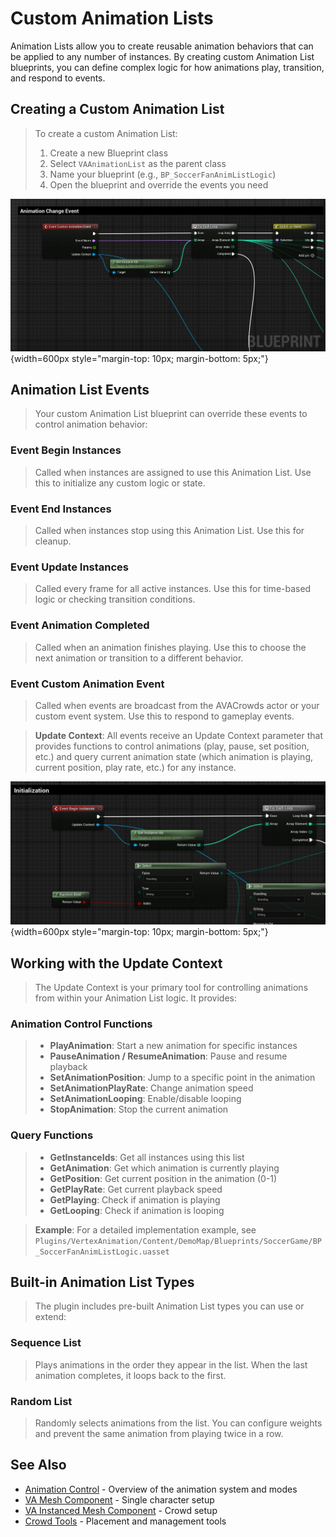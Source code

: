 # Custom Animation Lists

Animation Lists allow you to create reusable animation behaviors that can be applied to any number of instances. By creating custom Animation List blueprints, you can define complex logic for how animations play, transition, and respond to events.

## Creating a Custom Animation List

> To create a custom Animation List:
> 
> 1. Create a new Blueprint class
> 2. Select `VAAnimationList` as the parent class
> 3. Name your blueprint (e.g., `BP_SoccerFanAnimListLogic`)
> 4. Open the blueprint and override the events you need

![Animation List Event Override](assets/animlist_eventoverride.jpg){width=600px style="margin-top: 10px; margin-bottom: 5px;"}

## Animation List Events

> Your custom Animation List blueprint can override these events to control animation behavior:

### Event Begin Instances
> Called when instances are assigned to use this Animation List. Use this to initialize any custom logic or state.

### Event End Instances  
> Called when instances stop using this Animation List. Use this for cleanup.

### Event Update Instances
> Called every frame for all active instances. Use this for time-based logic or checking transition conditions.

### Event Animation Completed
> Called when an animation finishes playing. Use this to choose the next animation or transition to a different behavior.

### Event Custom Animation Event
> Called when events are broadcast from the AVACrowds actor or your custom event system. Use this to respond to gameplay events.

> **Update Context**: All events receive an Update Context parameter that provides functions to control animations (play, pause, set position, etc.) and query current animation state (which animation is playing, current position, play rate, etc.) for any instance.

![Begin Instances Event](assets/animlist_begininstances.jpg){width=600px style="margin-top: 10px; margin-bottom: 5px;"}

## Working with the Update Context

> The Update Context is your primary tool for controlling animations from within your Animation List logic. It provides:

### Animation Control Functions
> - **PlayAnimation**: Start a new animation for specific instances
> - **PauseAnimation / ResumeAnimation**: Pause and resume playback
> - **SetAnimationPosition**: Jump to a specific point in the animation
> - **SetAnimationPlayRate**: Change animation speed
> - **SetAnimationLooping**: Enable/disable looping
> - **StopAnimation**: Stop the current animation

### Query Functions
> - **GetInstanceIds**: Get all instances using this list
> - **GetAnimation**: Get which animation is currently playing
> - **GetPosition**: Get current position in the animation (0-1)
> - **GetPlayRate**: Get current playback speed
> - **GetPlaying**: Check if animation is playing
> - **GetLooping**: Check if animation is looping

> **Example**: For a detailed implementation example, see `Plugins/VertexAnimation/Content/DemoMap/Blueprints/SoccerGame/BP_SoccerFanAnimListLogic.uasset`

## Built-in Animation List Types

> The plugin includes pre-built Animation List types you can use or extend:

### Sequence List
> Plays animations in the order they appear in the list. When the last animation completes, it loops back to the first.

### Random List  
> Randomly selects animations from the list. You can configure weights and prevent the same animation from playing twice in a row.

## See Also

- [Animation Control](animation-control.md) - Overview of the animation system and modes
- [VA Mesh Component](vertex-anim-mesh-component.md) - Single character setup
- [VA Instanced Mesh Component](vertex-anim-instanced-mesh-component.md) - Crowd setup
- [Crowd Tools](crowd-tools-editor-mode.md) - Placement and management tools